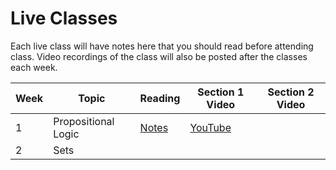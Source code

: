 # Live Classes

Each live class will have notes here that you should read before attending class.
Video recordings of the class will also be posted after the classes each week.

| Week | Topic               | Reading                 | Section 1 Video      | Section 2 Video |
|------|---------------------|-------------------------|----------------------|-----------------|
| 1    | Propositional Logic | [Notes](w1-notes)       | [YouTube](w1-video1) |                 |
| 2    | Sets                |                         |                      |                 |



[w1-notes]: https://www.wolframcloud.com/obj/scamach2/Published/Propositional%20Logic.nb
[w1-video1]: https://youtu.be/tK4Q-Dekuqk

